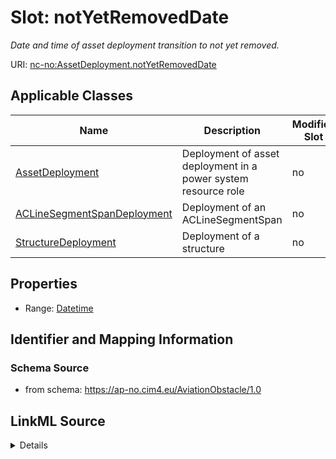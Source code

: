 # Slot: notYetRemovedDate


_Date and time of asset deployment transition to not yet removed._



URI: [nc-no:AssetDeployment.notYetRemovedDate](http://cim4.eu/ns/nc-no#AssetDeployment.notYetRemovedDate)



<!-- no inheritance hierarchy -->




## Applicable Classes

| Name | Description | Modifies Slot |
| --- | --- | --- |
[AssetDeployment](AssetDeployment.md) | Deployment of asset deployment in a power system resource role |  no  |
[ACLineSegmentSpanDeployment](ACLineSegmentSpanDeployment.md) | Deployment of an ACLineSegmentSpan |  no  |
[StructureDeployment](StructureDeployment.md) | Deployment of a structure |  no  |







## Properties

* Range: [Datetime](Datetime.md)





## Identifier and Mapping Information







### Schema Source


* from schema: https://ap-no.cim4.eu/AviationObstacle/1.0




## LinkML Source

<details>
```yaml
name: notYetRemovedDate
description: Date and time of asset deployment transition to not yet removed.
from_schema: https://ap-no.cim4.eu/AviationObstacle/1.0
slot_uri: nc-no:AssetDeployment.notYetRemovedDate
alias: notYetRemovedDate
owner: AssetDeployment
domain_of:
- AssetDeployment
range: datetime
minimum_cardinality: 0
maximum_cardinality: 1

```
</details>